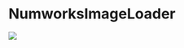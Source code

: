 # NumworksImageLoader

<img src="https://www.numworks.com/pt/funcionalidades/functions-9cac5f63.jpg">
